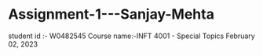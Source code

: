 # Assignment-1---Sanjay-Mehta
student id :- W0482545
Course name:-INFT 4001 - Special Topics
February 02, 2023
